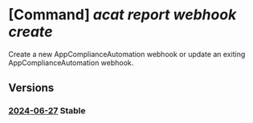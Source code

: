 # [Command] _acat report webhook create_

Create a new AppComplianceAutomation webhook or update an exiting AppComplianceAutomation webhook.

## Versions

### [2024-06-27](/Resources/mgmt-plane/L3Byb3ZpZGVycy9taWNyb3NvZnQuYXBwY29tcGxpYW5jZWF1dG9tYXRpb24vcmVwb3J0cy97fS93ZWJob29rcy97fQ==/2024-06-27.xml) **Stable**

<!-- mgmt-plane /providers/microsoft.appcomplianceautomation/reports/{}/webhooks/{} 2024-06-27 -->
